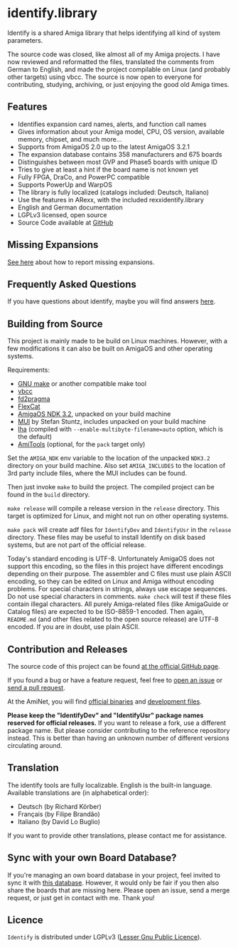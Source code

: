 # identify.library

Identify is a shared Amiga library that helps identifying all kind of system parameters.

The source code was closed, like almost all of my Amiga projects. I have now reviewed and reformatted the files, translated the comments from German to English, and made the project compilable on Linux (and probably other targets) using vbcc. The source is now open to everyone for contributing, studying, archiving, or just enjoying the good old Amiga times.

## Features

* Identifies expansion card names, alerts, and function call names
* Gives information about your Amiga model, CPU, OS version, available memory, chipset, and much more...
* Supports from AmigaOS 2.0 up to the latest AmigaOS 3.2.1
* The expansion database contains 358 manufacturers and 675 boards
* Distinguishes between most GVP and Phase5 boards with unique ID
* Tries to give at least a hint if the board name is not known yet
* Fully FPGA, DraCo, and PowerPC compatible
* Supports PowerUp and WarpOS
* The library is fully localized (catalogs included: Deutsch, Italiano)
* Use the features in ARexx, with the included rexxidentify.library
* English and German documentation
* LGPLv3 licensed, open source
* Source Code available at [GitHub](https://github.com/shred/identify)

## Missing Expansions

[See here](report-missing-boards.md) about how to report missing expansions.

## Frequently Asked Questions

If you have questions about identify, maybe you will find answers [here](docs/faq.md).

## Building from Source

This project is mainly made to be build on Linux machines. However, with a few modifications it can also be built on AmigaOS and other operating systems.

Requirements:

* [GNU make](http://www.gnu.org/software/make/) or another compatible make tool
* [vbcc](http://www.compilers.de/vbcc.html)
* [fd2pragma](https://github.com/adtools/fd2pragma)
* [FlexCat](https://github.com/adtools/flexcat/releases/tag/2.18)
* [AmigaOS NDK 3.2](https://www.hyperion-entertainment.com/index.php/downloads?view=files&parent=40), unpacked on your build machine
* [MUI](http://sasg.com/mui/download.html) by Stefan Stuntz, includes unpacked on your build machine
* [lha](https://github.com/jca02266/lha) (compiled with `--enable-multibyte-filename=auto` option, which is the default)
* [AmiTools](https://github.com/cnvogelg/amitools) (optional, for the `pack` target only)

Set the `AMIGA_NDK` env variable to the location of the unpacked `NDK3.2` directory on your build machine. Also set `AMIGA_INCLUDES` to the location of 3rd party include files, where the MUI includes can be found.

Then just invoke `make` to build the project. The compiled project can be found in the `build` directory.

`make release` will compile a release version in the `release` directory. This target is optimized for Linux, and might not run on other operating systems.

`make pack` will create adf files for `IdentifyDev` and `IdentifyUsr` in the `release` directory. These files may be useful to install Identify on disk based systems, but are not part of the official release.

Today's standard encoding is UTF-8. Unfortunately AmigaOS does not support this encoding, so the files in this project have different encodings depending on their purpose. The assembler and C files must use plain ASCII encoding, so they can be edited on Linux and Amiga without encoding problems. For special characters in strings, always use escape sequences. Do not use special characters in comments. `make check` will test if these files contain illegal characters. All purely Amiga-related files (like AmigaGuide or Catalog files) are expected to be ISO-8859-1 encoded. Then again, `README.md` (and other files related to the open source release) are UTF-8 encoded. If you are in doubt, use plain ASCII.

## Contribution and Releases

The source code of this project can be found [at the official GitHub page](https://github.com/shred/identify).

If you found a bug or have a feature request, feel free to [open an issue](https://github.com/shred/identify/issues) or [send a pull request](https://github.com/shred/identify/pulls).

At the AmiNet, you will find [official binaries](http://aminet.net/package/util/libs/IdentifyUsr) and [development files](http://aminet.net/package/util/libs/IdentifyDev).

**Please keep the "IdentifyDev" and "IdentifyUsr" package names reserved for official releases.** If you want to release a fork, use a different package name. But please consider contributing to the reference repository instead. This is better than having an unknown number of different versions circulating around.

## Translation

The identify tools are fully localizable. English is the built-in language. Available translations are (in alphabetical order):

* Deutsch (by Richard Körber)
* Français (by Filipe Brandão)
* Italiano (by David Lo Buglio)

If you want to provide other translations, please contact me for assistance.

## Sync with your own Board Database?

If you're managing an own board database in your project, feel invited to sync it with [this database](src/identify/ID_Database.s). However, it would only be fair if you then also share the boards that are missing here. Please open an issue, send a merge request, or just get in contact with me. Thank you!

## Licence

`Identify` is distributed under LGPLv3 ([Lesser Gnu Public Licence](http://www.gnu.org/licenses/lgpl.html)).

